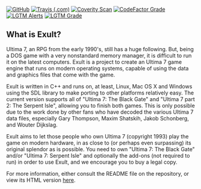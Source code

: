 [![GitHub](https://img.shields.io/github/license/exult/exult?label=License&logo=GNU)](https://www.gnu.org/licenses/old-licenses/gpl-2.0.en.html)
[![Travis (.com)](https://img.shields.io/travis/com/exult/exult?label=Travis%20CI%20Build&logo=Travis%20CI&logoColor=white)](https://www.travis-ci.com/exult/exult)
[![Coverity Scan](https://scan.coverity.com/projects/10872/badge.svg)](https://scan.coverity.com/projects/exult-exult)
[![CodeFactor Grade](https://img.shields.io/codefactor/grade/github/exult/exult?label=codefactor&logo=codefactor&logoColor=white)](https://www.codefactor.io/repository/github/exult/exult)
[![LGTM Alerts](https://img.shields.io/lgtm/alerts/github/exult/exult?logo=LGTM)](https://lgtm.com/projects/g/exult/exult/alerts/)
[![LGTM Grade](https://img.shields.io/lgtm/grade/cpp/github/exult/exult?logo=LGTM)](https://lgtm.com/projects/g/exult/exult/context:cpp)

What is Exult?
----

Ultima 7, an RPG from the early 1990's, still has a huge following. But, being a DOS game with a very nonstandard memory manager, it is difficult to run it on the latest computers. Exult is a project to create an Ultima 7 game engine that runs on modern operating systems, capable of using the data and graphics files that come with the game.

Exult is written in C++ and runs on, at least, Linux, Mac OS X and Windows using the SDL library to make porting to other platforms relatively easy. The current version supports all of "Ultima 7: The Black Gate" and "Ultima 7 part 2: The Serpent Isle", allowing you to finish both games. This is only possible due to the work done by other fans who have decoded the various Ultima 7 data files, especially Gary Thompson, Maxim Shatskih, Jakob Schonberg, and Wouter Dijkslag.

Exult aims to let those people who own Ultima 7 (copyright 1993) play the game on modern hardware, in as close to (or perhaps even surpassing) its original splendor as is possible. You need to own "Ultima 7: The Black Gate" and/or "Ultima 7: Serpent Isle" and optionally the add-ons (not required to run) in order to use Exult, and we encourage you to buy a legal copy.

For more information, either consult the README file on the repository, or view its HTML version [here](http://exult.sourceforge.net/docs.php).
